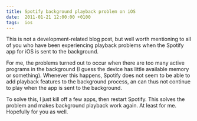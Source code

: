 ```yaml
---
title: Spotify background playback problem on iOS
date:  2011-01-21 12:00:00 +0100
tags:  ios
---
```


This is not a development-related blog post, but well worth mentioning to all of
you who have been experiencing playback problems when the Spotify app for iOS is
sent to the background.

For me, the problems turned out to occur when there are too many active programs
in the background (I guess the device has little available memory or something).
Whenever this happens, Spotify does not seem to be able to add playback features
to the background process, an can thus not continue to play when the app is sent
to the background.

To solve this, I just kill off a few apps, then restart Spotify. This solves the
problem and makes background playback work again. At least for me. Hopefully for
you as well.

